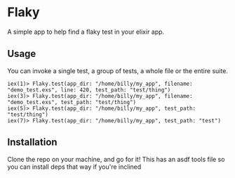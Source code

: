 # Flaky

A simple app to help find a flaky test in your elixir app.

## Usage
You can invoke a single test, a group of tests, a whole file or the entire suite.

    iex(1)> Flaky.test(app_dir: "/home/billy/my_app", filename: "demo_test.exs", line: 420, test_path: "test/thing")
    iex(3)> Flaky.test(app_dir: "/home/billy/my_app", filename: "demo_test.exs", test_path: "test/thing")
    iex(5)> Flaky.test(app_dir: "/home/billy/my_app", test_path: "test/thing")
    iex(7)> Flaky.test(app_dir: "/home/billy/my_app", test_path: "test")

## Installation

Clone the repo on your machine, and go for it! This has an asdf tools file so you
can install deps that way if you're inclined
